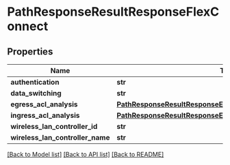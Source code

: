 # PathResponseResultResponseFlexConnect

## Properties
Name | Type | Description | Notes
------------ | ------------- | ------------- | -------------
**authentication** | **str** |  | [optional] 
**data_switching** | **str** |  | [optional] 
**egress_acl_analysis** | [**PathResponseResultResponseEgressPhysicalInterfaceAclAnalysis**](PathResponseResultResponseEgressPhysicalInterfaceAclAnalysis.md) |  | [optional] 
**ingress_acl_analysis** | [**PathResponseResultResponseEgressPhysicalInterfaceAclAnalysis**](PathResponseResultResponseEgressPhysicalInterfaceAclAnalysis.md) |  | [optional] 
**wireless_lan_controller_id** | **str** |  | [optional] 
**wireless_lan_controller_name** | **str** |  | [optional] 

[[Back to Model list]](../README.md#documentation-for-models) [[Back to API list]](../README.md#documentation-for-api-endpoints) [[Back to README]](../README.md)


